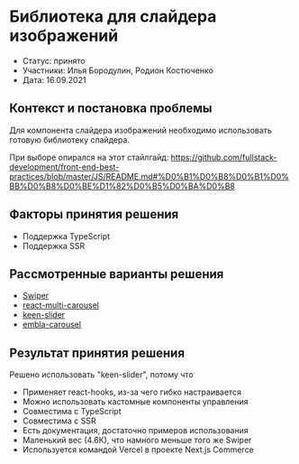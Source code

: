 # Библиотека для слайдера изображений

* Статус: принято
* Участники: Илья Бородулин, Родион Костюченко
* Дата: 16.09.2021

## Контекст и постановка проблемы

Для компонента слайдера изображений необходимо использовать готовую библиотеку слайдера.

При выборе опирался на этот стайлгайд:
https://github.com/fullstack-development/front-end-best-practices/blob/master/JS/README.md#%D0%B1%D0%B8%D0%B1%D0%BB%D0%B8%D0%BE%D1%82%D0%B5%D0%BA%D0%B8

## Факторы принятия решения

* Поддержка TypeScript
* Поддержка SSR

## Рассмотренные варианты решения

* [Swiper](https://www.npmjs.com/package/swiper)
* [react-multi-carousel](https://www.npmjs.com/package/react-multi-carousel)
* [keen-slider](https://www.npmjs.com/package/keen-slider)
* [embla-carousel](https://www.npmjs.com/package/embla-carousel)

## Результат принятия решения

Решено использовать  "keen-slider", потому что

* Применяет react-hooks, из-за чего гибко настраивается
* Можно использовать кастомные компоненты управления
* Совместима с TypeScript
* Совместима с SSR
* Есть документация, достаточно примеров использования
* Маленький вес (4.6К), что намного меньше того же Swiper
* Используется командой Vercel в проекте Next.js Commerce
